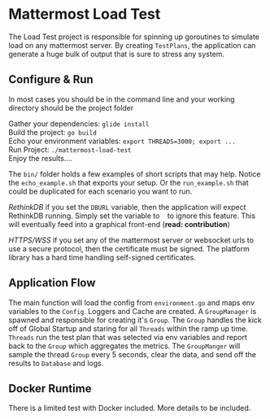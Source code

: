 # Mattermost Load Test

The Load Test project is responsible for spinning up goroutines to simulate
load on any mattermost server. By creating `TestPlans`, the application can
generate a huge bulk of output that is sure to stress any system.

## Configure & Run
In most cases you should be in the command line and your working
directory should be the project folder

Gather your dependencies: `glide install`  
Build the project: `go build`  
Echo your environment variables: `export THREADS=3000; export ...`  
Run Project: `./mattermost-load-test`  
Enjoy the results....  

The `bin/` folder holds a few examples of short scripts that may help. Notice
the `echo_example.sh` that exports your setup. Or the `run_example.sh` that
could be duplicated for each scenario you want to run.

*RethinkDB* if you set the `DBURL` variable, then the application will expect
RethinkDB running. Simply set the variable to ` ` to ignore this feature.
This will eventually feed into a graphical front-end (**read: contribution**)

*HTTPS/WSS* if you set any of the mattermost server or websocket urls to use
a secure protocol, then the certificate must be signed. The platform library
has a hard time handling self-signed certificates.

## Application Flow
The main function will load the config from `environment.go` and maps env
variables to the `Config`. Loggers and Cache are created. A `GroupManager` is
spawned and responsible for creating it's `Group`. The `Group` handles the kick
off of Global Startup and staring for all `Threads` within the ramp up time.
`Threads` run the test plan that was selected via env variables
and report back to the `Group` which aggregates the metrics. The `GroupManger`
will sample the thread `Group` every 5 seconds, clear the data, and send off the results
to `Database` and logs.

## Docker Runtime
There is a limited test with Docker included. More details to be included.
